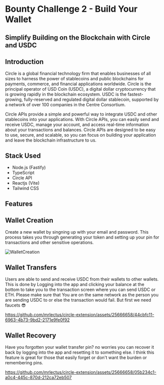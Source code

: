 # Bounty Challenge 2 - Build Your Wallet

## Simplify Building on the Blockchain with Circle and USDC

## Introduction

Circle is a global financial technology firm that enables businesses of all sizes to harness the power of stablecoins and public blockchains for payments, commerce, and financial applications worldwide. Circle is the principal operator of USD Coin (USDC), a digital dollar cryptocurrency that is growing rapidly in the blockchain ecosystem. USDC is the fastest-growing, fully-reserved and regulated digital dollar stablecoin, supported by a network of over 100 companies in the Centre Consortium.

Circle APIs provide a simple and powerful way to integrate USDC and other stablecoins into your applications. With Circle APIs, you can easily send and receive USDC, manage your account, and access real-time information about your transactions and balances. Circle APIs are designed to be easy to use, secure, and scalable, so you can focus on building your application and leave the blockchain infrastructure to us.

## Stack Used

- Node.js (Fastify)
- TypeScript
- Circle API
- Reactjs (Vite)
- Tailwind CSS

## Features

## Wallet Creation

Create a new wallet by singning up with your email and password. This process takes you through generating your token and setting up your
pin for transactions and other sensitive operations.

![WalletCreation](https://github.com/mrlectus/circle-extension/assets/25666658/4125ebf2-d4fe-4881-8d99-b4df83479565)

## Wallet Transfers

Users are able to send and receive USDC from their wallets to other wallets. This is done by Logging into the app and clicking your balance
at the bottom to take you to the transaction screen where you can send USDC or ETH. Please make sure that You are on the same network as the
person you are sending USDC to or else the transaction would fail. But first we need faucets 😎


https://github.com/mrlectus/circle-extension/assets/25666658/44cbfc11-6963-4b73-9bd2-2171e9fe0f92

## Wallet Recovery

Have you forgotten your wallet transfer pin? no worries you can recover it back by logging into the app and resetting it to something else. I think this feature is great for those that easily forget or don't want the burden or remembering pins.


https://github.com/mrlectus/circle-extension/assets/25666658/05b234c1-a0c4-445c-870d-212ca72eb507

